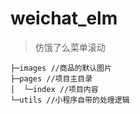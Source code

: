 # weichat_elm

> 仿饿了么菜单滚动

```
├─images //商品的默认图片
├─pages //项目主目录
│  └─index //项目内容
└─utils //小程序自带的处理逻辑
```